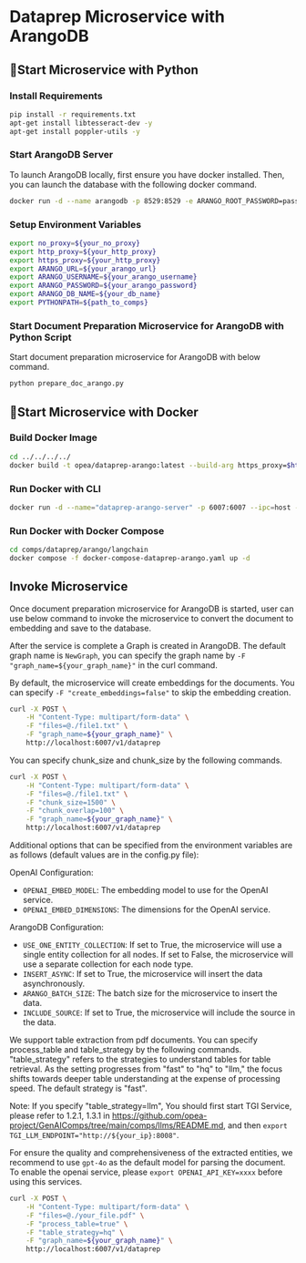 # Dataprep Microservice with ArangoDB

## 🚀Start Microservice with Python

### Install Requirements

```bash
pip install -r requirements.txt
apt-get install libtesseract-dev -y
apt-get install poppler-utils -y
```

### Start ArangoDB Server

To launch ArangoDB locally, first ensure you have docker installed. Then, you can launch the database with the following docker command.

```bash
docker run -d --name arangodb -p 8529:8529 -e ARANGO_ROOT_PASSWORD=password arangodb/arangodb:latest
```

### Setup Environment Variables

```bash
export no_proxy=${your_no_proxy}
export http_proxy=${your_http_proxy}
export https_proxy=${your_http_proxy}
export ARANGO_URL=${your_arango_url}
export ARANGO_USERNAME=${your_arango_username}
export ARANGO_PASSWORD=${your_arango_password}
export ARANGO_DB_NAME=${your_db_name}
export PYTHONPATH=${path_to_comps}
```

### Start Document Preparation Microservice for ArangoDB with Python Script

Start document preparation microservice for ArangoDB with below command.

```bash
python prepare_doc_arango.py
```

## 🚀Start Microservice with Docker

### Build Docker Image

```bash
cd ../../../../
docker build -t opea/dataprep-arango:latest --build-arg https_proxy=$https_proxy --build-arg http_proxy=$http_proxy -f comps/dataprep/arango/langchain/Dockerfile .
```

### Run Docker with CLI

```bash
docker run -d --name="dataprep-arango-server" -p 6007:6007 --ipc=host -e http_proxy=$http_proxy -e https_proxy=$https_proxy opea/dataprep-arango:latest
```

### Run Docker with Docker Compose

```bash
cd comps/dataprep/arango/langchain
docker compose -f docker-compose-dataprep-arango.yaml up -d
```

## Invoke Microservice

Once document preparation microservice for ArangoDB is started, user can use below command to invoke the microservice to convert the document to embedding and save to the database.

After the service is complete a Graph is created in ArangoDB. The default graph name is `NewGraph`, you can specify the graph name by `-F "graph_name=${your_graph_name}"` in the curl command.

By default, the microservice will create embeddings for the documents. You can specify `-F "create_embeddings=false"` to skip the embedding creation.

```bash
curl -X POST \
    -H "Content-Type: multipart/form-data" \
    -F "files=@./file1.txt" \
    -F "graph_name=${your_graph_name}" \
    http://localhost:6007/v1/dataprep
```

You can specify chunk_size and chunk_size by the following commands.

```bash
curl -X POST \
    -H "Content-Type: multipart/form-data" \
    -F "files=@./file1.txt" \
    -F "chunk_size=1500" \
    -F "chunk_overlap=100" \
    -F "graph_name=${your_graph_name}" \
    http://localhost:6007/v1/dataprep
```

Additional options that can be specified from the environment variables are as follows (default values are in the config.py file):

OpenAI Configuration:
- `OPENAI_EMBED_MODEL`: The embedding model to use for the OpenAI service.
- `OPENAI_EMBED_DIMENSIONS`: The dimensions for the OpenAI service.

ArangoDB Configuration:
- `USE_ONE_ENTITY_COLLECTION`: If set to True, the microservice will use a single entity collection for all nodes. If set to False, the microservice will use a separate collection for each node type.
- `INSERT_ASYNC`: If set to True, the microservice will insert the data asynchronously.
- `ARANGO_BATCH_SIZE`: The batch size for the microservice to insert the data.
- `INCLUDE_SOURCE`: If set to True, the microservice will include the source in the data.

We support table extraction from pdf documents. You can specify process_table and table_strategy by the following commands. "table_strategy" refers to the strategies to understand tables for table retrieval. As the setting progresses from "fast" to "hq" to "llm," the focus shifts towards deeper table understanding at the expense of processing speed. The default strategy is "fast".

Note: If you specify "table_strategy=llm", You should first start TGI Service, please refer to 1.2.1, 1.3.1 in https://github.com/opea-project/GenAIComps/tree/main/comps/llms/README.md, and then `export TGI_LLM_ENDPOINT="http://${your_ip}:8008"`.

For ensure the quality and comprehensiveness of the extracted entities, we recommend to use `gpt-4o` as the default model for parsing the document. To enable the openai service, please `export OPENAI_API_KEY=xxxx` before using this services.

```bash
curl -X POST \
    -H "Content-Type: multipart/form-data" \
    -F "files=@./your_file.pdf" \
    -F "process_table=true" \
    -F "table_strategy=hq" \
    -F "graph_name=${your_graph_name}" \
    http://localhost:6007/v1/dataprep
```
